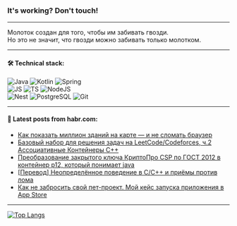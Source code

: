 ### It's working? Don't touch!

---
Молоток создан для того, чтобы им забивать гвозди. <br>
Но это не значит, что гвозди можно забивать только молотком.

---

#### 🛠️ Technical stack:

![Java](https://img.shields.io/badge/Java-informational?logo=Oracle&style=flat&logoColor=white&color=FF4500)
![Kotlin](https://img.shields.io/badge/Kotlin-informational?logo=Kotlin&style=flat&logoColor=white&color=774D97)
![Spring](https://img.shields.io/badge/SpringBoot-informational?logo=SpringBoot&style=flat&logoColor=white&color=6DB33F) <br>
![JS](https://img.shields.io/badge/JS-informational?logo=javaScript&style=flat&logoColor=black&color=F7Df1E)
![TS](https://img.shields.io/badge/TypeScript-informational?logo=typeScript&style=flat&logoColor=black&color=0667A8)
![NodeJS](https://img.shields.io/badge/NodeJS-informational?logo=node.js&style=flat&logoColor=white&color=70A760) <br>
![Nest](https://img.shields.io/badge/NestJS-informational?logo=NestJS&style=flat&logoColor=white&color=E0234E)
![PostgreSQL](https://img.shields.io/badge/PostgreSQL-informational?logo=PostgreSQL&style=flat&logoColor=white&color=DAA520)
![Git](https://img.shields.io/badge/Git-informational?logo=git&style=flat&logoColor=white&color=778899)

___

#### 💬 Latest posts from habr.com:

<!-- BLOG-POST-LIST:START -->
- [Как показать миллион зданий на карте — и не сломать браузер](https://habr.com/ru/companies/2gis/articles/755620/?utm_source=habrahabr&utm_medium=rss&utm_campaign=755620)
- [Базовый набор для решения задач на LeetCode/Codeforces, ч.2 Ассоциативные Контейнеры C++](https://habr.com/ru/articles/756026/?utm_source=habrahabr&utm_medium=rss&utm_campaign=756026)
- [Преобразование закрытого ключа КриптоПро CSP по ГОСТ 2012 в контейнер p12, который понимает java](https://habr.com/ru/articles/756020/?utm_source=habrahabr&utm_medium=rss&utm_campaign=756020)
- [[Перевод] Неопределённое поведение в C/C++ и приёмы против лома](https://habr.com/ru/articles/756000/?utm_source=habrahabr&utm_medium=rss&utm_campaign=756000)
- [Как не забросить свой пет-проект. Мой кейс запуска приложения в App Store](https://habr.com/ru/articles/755992/?utm_source=habrahabr&utm_medium=rss&utm_campaign=755992)
<!-- BLOG-POST-LIST:END -->

---
[![Top Langs](https://github-readme-stats-git-master-advtsetting-gmailcom.vercel.app/api/top-langs/?username=zloylis&langs_count=10&hide_title=false&title_color=e6edf3&size_weight=0.5&count_weight=0.5&layout=compact&hide_border=true&theme=dracula)](https://github.com/zloylis)

<!-- ![GitHub stats](https://github-readme-stats-git-master-advtsetting-gmailcom.vercel.app/api?username=zloylis&show_icons=true&hide_border=true&theme=dracula&hide_title=true&include_all_commits=true&count_private=true&hide=contribs&hide_rank=true) -->
